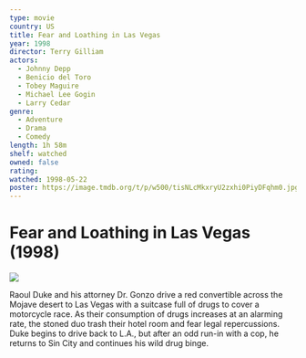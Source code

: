 ```yaml
---
type: movie
country: US
title: Fear and Loathing in Las Vegas
year: 1998
director: Terry Gilliam
actors:
  - Johnny Depp
  - Benicio del Toro
  - Tobey Maguire
  - Michael Lee Gogin
  - Larry Cedar
genre:
  - Adventure
  - Drama
  - Comedy
length: 1h 58m
shelf: watched
owned: false
rating:
watched: 1998-05-22
poster: https://image.tmdb.org/t/p/w500/tisNLcMkxryU2zxhi0PiyDFqhm0.jpg
---
```


# Fear and Loathing in Las Vegas (1998)

![](https://image.tmdb.org/t/p/w500/tisNLcMkxryU2zxhi0PiyDFqhm0.jpg)

Raoul Duke and his attorney Dr. Gonzo drive a red convertible across the Mojave desert to Las Vegas with a suitcase full of drugs to cover a motorcycle race. As their consumption of drugs increases at an alarming rate, the stoned duo trash their hotel room and fear legal repercussions. Duke begins to drive back to L.A., but after an odd run-in with a cop, he returns to Sin City and continues his wild drug binge.